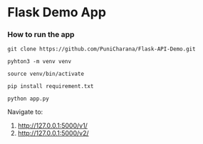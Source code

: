 # Flask Demo App


### How to run the app
```
git clone https://github.com/PuniCharana/Flask-API-Demo.git

pyhton3 -m venv venv

source venv/bin/activate

pip install requirement.txt

python app.py
```


Navigate to: 
1. http://127.0.0.1:5000/v1/
2. http://127.0.0.1:5000/v2/